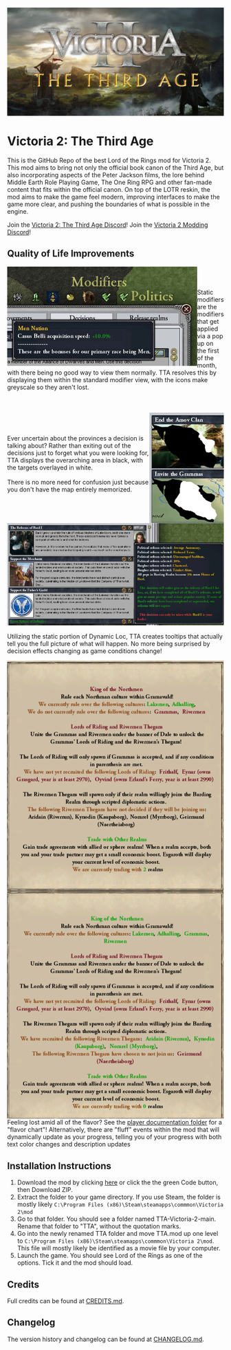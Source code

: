 ![Victoria 2: The Third Age](/banner.jpg)

# Victoria 2: The Third Age
This is the GitHub Repo of the best Lord of the Rings mod for Victoria 2. This mod aims to bring not only the official book canon of the Third Age, but also incorporating aspects of the Peter Jackson films, the lore behind Middle Earth Role Playing Game, The One Ring RPG and other fan-made content that fits within the official canon. On top of the LOTR reskin, the mod aims to make the game feel modern, improving interfaces to make the game more clear, and pushing the boundaries of what is possible in the engine.

Join the [Victoria 2: The Third Age Discord](https://discord.gg/t98UUdHETw)! Join the [Victoria 2 Modding Discord](https://discord.gg/EbY7qaA)!

## Quality of Life Improvements

<img src="static_modifiers.jpg" align="left"/>

<br>
<br>
<br>
Static modifiers are the modifiers that get applied via a pop up on the first of the month, with there being no good way to view them normally. TTA resolves this by displaying them within the standard modifier view, with the icons make greyscale so they aren't lost.
<br>
<br>
<br>

<br>

<img src="map_locations.jpg" align="right"/>

<br>
<br>
<br>
Ever uncertain about the provinces a decision is talking about? Rather than exiting out of the decisions just to forget what you were looking for, TTA displays the overarching area in black, with the targets overlayed in white.
<br>
<br>
There is no more need for confusion just because you don't have the map entirely memorized.
<br>
<br>
<br>

<br>

<img src="better_tooltips.jpg"/>

Utilizing the static portion of Dynamic Loc, TTA creates tooltips that actually tell you the full picture of what will happen. No more being surprised by decision effects changing as game conditions change!

<img src="dynamic_loc_left.png" align="left"/>
<img src="dynamic_loc_right.png" align="right"/>

Feeling lost amid all of the flavor? See the [player documentation folder](/player_documentation) for a "flavor chart"! Alternatively, there are "fluff" events within the mod that will dynamically update as your progress, telling you of your progress with both text color changes and description updates

## Installation Instructions
1. Download the mod by clicking [here](https://github.com/The-Third-Age/TTA-Victoria-2/archive/main.zip) or click the the green Code button, then Download ZIP.
2. Extract the folder to your game directory. If you use Steam, the folder is mostly likely `C:\Program Files (x86)\Steam\steamapps\commmon\Victoria 2\mod`
3. Go to that folder. You should see a folder named TTA-Victoria-2-main. Rename that folder to "TTA", without the quotation marks.
4. Go into the newly renamed TTA folder and move TTA.mod up one level to `C:\Program Files (x86)\Steam\steamapps\commmon\Victoria 2\mod`. This file will mostly likely be identified as a movie file by your computer.
5. Launch the game. You should see Lord of the Rings as one of the options. Tick it and the mod should load.

## Credits
Full credits can be found at [CREDITS.md](/CREDITS.md).

## Changelog
The version history and changelog can be found at [CHANGELOG.md](/CHANGELOG.md).
